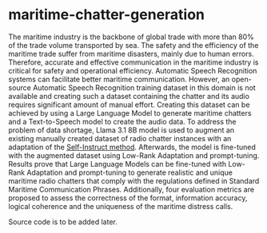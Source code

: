 # maritime-chatter-generation
The maritime industry is the backbone of global trade with more than 80% of the trade volume transported by sea. The safety and the efficiency of the maritime trade suffer from maritime disasters, mainly due to human errors. Therefore, accurate and effective communication in the maritime industry is critical for safety and operational efficiency. Automatic Speech Recognition systems can facilitate better maritime communication. However, an open-source Automatic Speech Recognition training dataset in this domain is not available and creating such a dataset containing the chatter and its audio requires significant amount of manual effort. Creating this dataset can be achieved by using a Large Language Model to generate maritime chatters and a Text-to-Speech model to create the audio data. To address the problem of data shortage, Llama 3.1 8B model is used to augment an existing manually created dataset of radio chatter instances with an adaptation of the [Self-Instruct method](https://doi.org/10.48550/arXiv.2212.10560). Afterwards, the model is fine-tuned with the augmented dataset using Low-Rank Adaptation and prompt-tuning. Results prove that Large Language Models can be fine-tuned with Low-Rank Adaptation and prompt-tuning to generate realistic and unique maritime radio chatters that comply with the regulations defined in Standard Maritime Communication Phrases. Additionally, four evaluation metrics are proposed to assess the correctness of the format, information accuracy, logical coherence and the uniqueness of the maritime distress calls.

Source code is to be added later.
